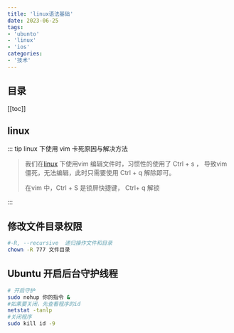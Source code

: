 ```yaml
---
title: 'linux语法基础'
date: 2023-06-25
tags:
- 'ubunto'
- 'linux'
- 'ios'
categories:
- '技术'
---
```


## 目录
[[toc]]
## linux 
::: tip linux  下使用 vim 卡死原因与解决方法

> 我们在[linux](https://so.csdn.net/so/search?q=linux&spm=1001.2101.3001.7020) 下使用vim 编辑文件时，习惯性的使用了 Ctrl + s ， 导致vim 僵死，无法编辑，此时只需要使用 Ctrl + q 解除即可。
>
>  
>
> 在vim 中，Ctrl + S 是锁屏快捷键，  Ctrl+ q 解锁 

:::

## 修改文件目录权限

```bash
#-R, --recursive  递归操作文件和目录
chown -R 777 文件目录
```

## Ubuntu 开启后台守护线程 
```bash
# 开启守护
sudo nohup 你的指令 &
#如果要关闭，先查看程序的id
netstat -tanlp
#关闭程序
sudo kill id -9 
```

